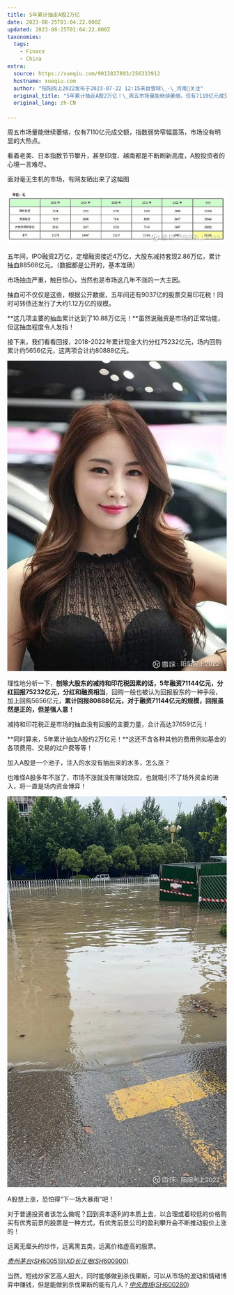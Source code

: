 ```yaml
---
title: 5年累计抽走A股2万亿
date: 2023-08-25T01:04:22.000Z
updated: 2023-08-25T01:04:22.000Z
taxonomies:
  tags:
    - Finace
    - China
extra:
  source: https://xueqiu.com/9013817893/256333912
  hostname: xueqiu.com
  author: "阳阳向上2022发布于2023-07-22 12:15来自雪球\_·\_河南关注"
  original_title: "5年累计抽走A股2万亿！\_周五市场量能继续萎缩，仅有7110亿元成交额，指数弱势窄幅震荡，市场没有明显的大热点。看着老美、日本指数节节攀升，甚至印...\_-\_雪球"
  original_lang: zh-CN

---
```


周五市场量能继续萎缩，仅有7110亿元成交额，指数弱势窄幅震荡，市场没有明显的大热点。

看着老美、日本指数节节攀升，甚至印度、越南都是不断刷新高度，A股投资者的心境一言难尽。

面对毫无生机的市场，有网友晒出来了这幅图

![](1897bceab5c154ed3fe4cb77.jpg!800.jpg)

五年间，IPO融资2万亿，定增融资接近4万亿，大股东减持套现2.86万亿，累计抽血88566亿元。（数据都是公开的，基本准确）

市场抽血严重，触目惊心，当然也是市场这几年不涨的一大主因。

抽血可不仅仅是这些，根据公开数据，五年间还有9037亿的股票交易印花税！同时可转债还发行了大约1.12万亿的规模。

**这几项主要的抽血累计达到了10.88万亿元！**虽然说融资是市场的正常功能，但这抽血程度令人发指！

接下来，我们看看回报，2018-2022年累计现金大约分红75232亿元，场内回购累计约5656亿元，这两项合计约80888亿元。

![](1897bcead6abb7b3fc3428c5.jpg!800.jpg)

理性地分析一下，**刨除大股东的减持和印花税因素的话，5年融资71144亿元，分红回报75232亿元，分红和融资相当**，回购一般也被认为回报股东的一种手段，加上回购5656亿元，**累计回报80888亿元，对于融资71144亿元的规模，回报虽然是正的，但差强人意！**

减持和印花税正是市场的抽血没有回报的主要力量，合计高达37659亿元！

**同时算来，5年累计抽血A股约2万亿元！**这还不含各种其他的费用例如基金的各项费用、交易的过户费等等！

加入A股是一个池子，注入的水没有抽出来的水多，怎么涨？

也难怪A股多年不涨了，市场不涨就没有赚钱效应，也就吸引不了场外资金的进入，将一直是场内资金博弈！

![](1897bceafd1bb7c3fed996cf.jpg!800.jpg)

A股想上涨，恐怕得“下一场大暴雨”吧！

对于普通投资者该怎么做呢？回到资本逐利的本质上去，以合理或着较低的价格购买有优秀前景的股票是一种方式，有优秀前景公司的盈利攀升会不断推动股价上涨的！

远离无厘头的炒作，远离黑五类，远离价格虚高的股票。

[$贵州茅台(SH600519)$](http://xueqiu.com/S/SH600519)[$XD长江电(SH600900)$](http://xueqiu.com/S/SH600900)  

当然，短线炒家艺高人胆大，同时能够做到杀伐果断，可以从市场的波动和情绪博弈中赚钱，但是能做到杀伐果断的能有几人？[$中央商场(SH600280)$](http://xueqiu.com/S/SH600280)

